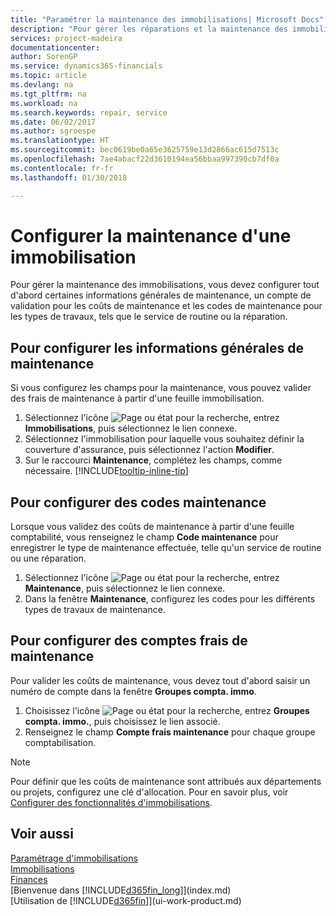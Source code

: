 ```yaml
---
title: "Paramétrer la maintenance des immobilisations| Microsoft Docs"
description: "Pour gérer les réparations et la maintenance des immobilisations, spécifiez les informations de maintenance générale, les codes du type de travail, et un compte de validation pour les coûts."
services: project-madeira
documentationcenter: 
author: SorenGP
ms.service: dynamics365-financials
ms.topic: article
ms.devlang: na
ms.tgt_pltfrm: na
ms.workload: na
ms.search.keywords: repair, service
ms.date: 06/02/2017
ms.author: sgroespe
ms.translationtype: HT
ms.sourcegitcommit: bec0619be0a65e3625759e13d2866ac615d7513c
ms.openlocfilehash: 7ae4abacf22d3610194ea56bbaa997390cb7df0a
ms.contentlocale: fr-fr
ms.lasthandoff: 01/30/2018

---
```

# <a name="set-up-fixed-asset-maintenance"></a>Configurer la maintenance d'une immobilisation
Pour gérer la maintenance des immobilisations, vous devez configurer tout d'abord certaines informations générales de maintenance, un compte de validation pour les coûts de maintenance et les codes de maintenance pour les types de travaux, tels que le service de routine ou la réparation.

## <a name="to-set-up-general-maintenance-information"></a>Pour configurer les informations générales de maintenance
Si vous configurez les champs pour la maintenance, vous pouvez valider des frais de maintenance à partir d'une feuille immobilisation.

1. Sélectionnez l'icône ![Page ou état pour la recherche](media/ui-search/search_small.png "Page ou état pour la recherche"), entrez **Immobilisations**, puis sélectionnez le lien connexe.
2. Sélectionnez l'immobilisation pour laquelle vous souhaitez définir la couverture d'assurance, puis sélectionnez l'action **Modifier**.
3. Sur le raccourci **Maintenance**, complétez les champs, comme nécessaire. [!INCLUDE[tooltip-inline-tip](includes/tooltip-inline-tip_md.md)]

## <a name="to-set-up-maintenance-codes"></a>Pour configurer des codes maintenance
Lorsque vous validez des coûts de maintenance à partir d'une feuille comptabilité, vous renseignez le champ **Code maintenance** pour enregistrer le type de maintenance effectuée, telle qu'un service de routine ou une réparation.

1. Sélectionnez l'icône ![Page ou état pour la recherche](media/ui-search/search_small.png "Page ou état pour la recherche"), entrez **Maintenance**, puis sélectionnez le lien connexe.
2. Dans la fenêtre **Maintenance**, configurez les codes pour les différents types de travaux de maintenance.

## <a name="to-set-up-maintenance-expense-accounts"></a>Pour configurer des comptes frais de maintenance
Pour valider les coûts de maintenance, vous devez tout d'abord saisir un numéro de compte dans la fenêtre **Groupes compta. immo**.

1. Choisissez l'icône ![Page ou état pour la recherche](media/ui-search/search_small.png "icône Page ou état pour la recherche"), entrez **Groupes compta. immo.**, puis choisissez le lien associé.
2. Renseignez le champ **Compte frais maintenance** pour chaque groupe comptabilisation.

> [!NOTE]  
>   Pour définir que les coûts de maintenance sont attribués aux départements ou projets, configurez une clé d'allocation. Pour en savoir plus, voir [Configurer des fonctionnalités d'immobilisations](fa-how-setup-general.md).

## <a name="see-also"></a>Voir aussi
[Paramétrage d'immobilisations](fa-setup.md)  
[Immobilisations](fa-manage.md)  
[Finances](finance.md)  
[Bienvenue dans [!INCLUDE[d365fin_long](includes/d365fin_long_md.md)]](index.md)  
[Utilisation de [!INCLUDE[d365fin](includes/d365fin_md.md)]](ui-work-product.md)

